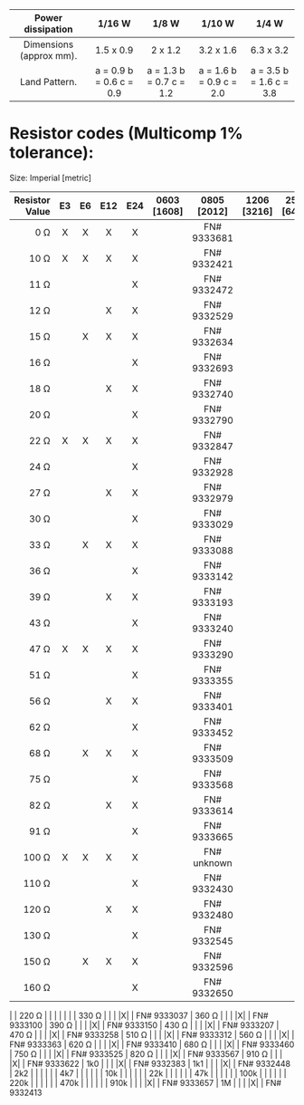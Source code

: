 | Power dissipation  |  1/16 W  |  1/8 W  |  1/10 W  |  1/4 W  |
| :-------------: | :------------: | :-------------: | :------------: | :-------------: |
| Dimensions (approx mm). |1.5 x 0.9|2 x 1.2|3.2 x 1.6|6.3 x 3.2 | length 6.5 ± 0.5 |
|Land Pattern. | a = 0.9 b = 0.6 c = 0.9  |a = 1.3 b = 0.7 c = 1.2 | a = 1.6 b = 0.9 c = 2.0 | a = 3.5 b = 1.6 c = 3.8 |

# Resistor codes (Multicomp 1% tolerance):

Size: Imperial [metric]

| Resistor Value | E3 | E6 | E12 | E24 | 0603 [1608] | 0805 [2012] | 1206 [3216] | 2512 [6432] |
| ----: | :----: | :----: | :----: | :----: | :----: | :----: | :----: | :----: |
|   0 Ω |X|X|X|X| | FN# 9333681 | | |
|  10 Ω |X|X|X|X| | FN# 9332421 | | |
|  11 Ω | | | |X| | FN# 9332472
|  12 Ω | | |X|X| | FN# 9332529
|  15 Ω | |X|X|X| | FN# 9332634
|  16 Ω | | | |X| | FN# 9332693
|  18 Ω | | |X|X| | FN# 9332740
|  20 Ω | | | |X| | FN# 9332790
|  22 Ω |X|X|X|X| | FN# 9332847 
|  24 Ω | | | |X| | FN# 9332928
|  27 Ω | | |X|X| | FN# 9332979
|  30 Ω | | | |X| | FN# 9333029
|  33 Ω | |X|X|X| | FN# 9333088
|  36 Ω | | | |X| | FN# 9333142
|  39 Ω | | |X|X| | FN# 9333193
|  43 Ω | | | |X| | FN# 9333240
|  47 Ω |X|X|X|X| | FN# 9333290
|  51 Ω | | | |X| | FN# 9333355
|  56 Ω | | |X|X| | FN# 9333401
|  62 Ω | | | |X| | FN# 9333452
|  68 Ω | |X|X|X| | FN# 9333509
|  75 Ω | | | |X| | FN# 9333568
|  82 Ω | | |X|X| | FN# 9333614
|  91 Ω | | | |X| | FN# 9333665
| 100 Ω |X|X|X|X| | FN# unknown
| 110 Ω | | | |X| | FN# 9332430
| 120 Ω | | |X|X| | FN# 9332480
| 130 Ω | | | |X| | FN# 9332545
| 150 Ω | |X|X|X| | FN# 9332596
| 160 Ω | | | |X| | FN# 9332650
|
| 220 Ω | | | | |
|
| 330 Ω | | | |X| | FN# 9333037
| 360 Ω | | | |X| | FN# 9333100
| 390 Ω | | | |X| | FN# 9333150
| 430 Ω | | | |X| | FN# 9333207
| 470 Ω | | | |X| | FN# 9333258
| 510 Ω | | | |X| | FN# 9333312
| 560 Ω | | | |X| | FN# 9333363
| 620 Ω | | | |X| | FN# 9333410
| 680 Ω | | | |X| | FN# 9333460
| 750 Ω | | | |X| | FN# 9333525
| 820 Ω | | | |X| | FN# 9333567
| 910 Ω | | | |X| | FN# 9333622
| 1k0   | | | |X| | FN# 9332383
| 1k1   | | | |X| | FN# 9332448
| 2k2   | | | | |
| 4k7   | | | | |
| 10k   | | | | |
| 22k   | | | | |
| 47k   | | | | |
| 100k  | | | | |
| 220k  | | | | |
| 470k  | | | | |
| 910k  | | | |X| | FN# 9333657
| 1M    | | | |X| | FN# 9332413



